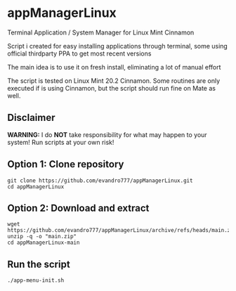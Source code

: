 # appManagerLinux

Terminal Application / System Manager for Linux Mint Cinnamon

Script i created for easy installing applications through terminal, some using official thirdparty PPA to get most recent versions

The main idea is to use it on fresh install, eliminating a lot of manual effort

The script is tested on Linux Mint 20.2 Cinnamon. Some routines are only executed if is using Cinnamon, but the script should run fine on Mate as well.

## Disclaimer

**WARNING:** I do **NOT** take responsibility for what may happen to your system! Run scripts at your own risk!

## Option 1: Clone repository
	git clone https://github.com/evandro777/appManagerLinux.git
	cd appManagerLinux

## Option 2: Download and extract
	wget https://github.com/evandro777/appManagerLinux/archive/refs/heads/main.zip
	unzip -q -o "main.zip"
	cd appManagerLinux-main

## Run the script
	./app-menu-init.sh
